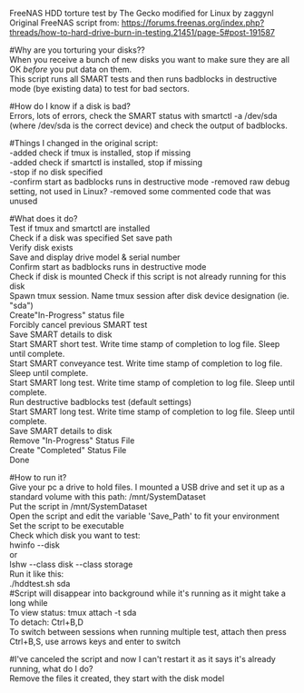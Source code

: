 FreeNAS HDD torture test by The Gecko modified for Linux by zaggynl  
Original FreeNAS script from: https://forums.freenas.org/index.php?threads/how-to-hard-drive-burn-in-testing.21451/page-5#post-191587  

#Why are you torturing your disks??  
When you receive a bunch of new disks you want to make sure they are all OK _before_ you put data on them.  
This script runs all SMART tests and then runs badblocks in destructive mode (bye existing data) to test for bad sectors.  

#How do I know if a disk is bad?   
Errors, lots of errors, check the SMART status with smartctl -a /dev/sda (where /dev/sda is the correct device) and check the output of badblocks.   

#Things I changed in the original script:      
-added check if tmux is installed, stop if missing    
-added check if smartctl is installed, stop if missing     
-stop if no disk specified  
-confirm start as badblocks runs in destructive mode 
-removed raw debug setting, not used in Linux?
-removed some commented code that was unused
  
#What does it do?   
Test if tmux and smartctl are installed  
Check if a disk was specified
Set save path  
Verify disk exists  
Save and display drive model & serial number  
Confirm start as badblocks runs in destructive mode  
Check if disk is mounted
Check if this script is not already running for this disk  
Spawn tmux session.  Name tmux session after disk device designation (ie. "sda")  
Create"In-Progress" status file  
Forcibly cancel previous SMART test  
Save SMART details to disk  
Start SMART short test.  Write time stamp of completion to log file.  Sleep until complete.  
Start SMART conveyance test.  Write time stamp of completion to log file.  Sleep until complete.    
Start SMART long test.  Write time stamp of completion to log file.  Sleep until complete.    
Run destructive badblocks test (default settings)  
Start SMART long test.  Write time stamp of completion to log file.  Sleep until complete.   
Save SMART details to disk  
Remove "In-Progress" Status File  
Create "Completed" Status File  
Done  
  
#How to run it?  
Give your pc a drive to hold files.  I mounted a USB drive and set it up as a standard volume with this path: /mnt/SystemDataset  
Put the script in /mnt/SystemDataset  
Open the script and edit the variable 'Save_Path' to fit your environment  
Set the script to be executable  
Check which disk you want to test:  
hwinfo --disk  
or  
lshw --class disk --class storage  
Run it like this:  
 ./hddtest.sh sda  
#Script will disappear into background while it's running as it might take a long while  
To view status: tmux attach -t sda  
To detach: Ctrl+B,D  
To switch between sessions when running multiple test, attach then press Ctrl+B,S, use arrows keys and enter to switch   

#I've canceled the script and now I can't restart it as it says it's already running, what do I do?   
Remove the files it created, they start with the disk model   
